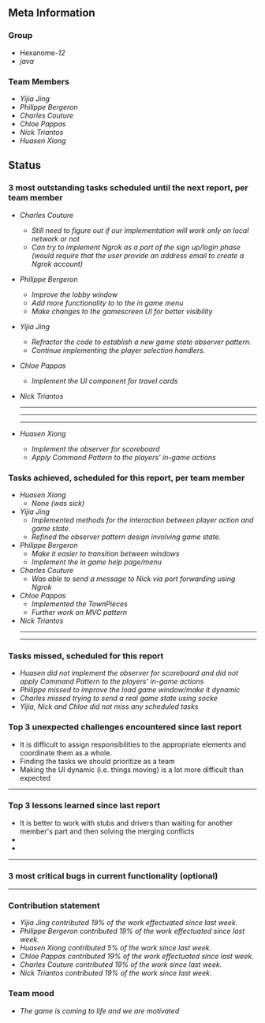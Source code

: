 ## Meta Information

### Group

 * Hexanome-*12*
 * *java*

### Team Members

 * *Yijia Jing*
 * *Philippe Bergeron*
 * *Charles Couture*
 * *Chloe Pappas*
 * *Nick Triantos*
 * *Huasen Xiong*

## Status

### 3 most outstanding tasks scheduled until the next report, per team member

 * *Charles Couture*
   * *Still need to figure out if our implementation will work only on local network or not*
   * *Can try to implement Ngrok as a part of the sign up/login phase (would require that the user provide an address email to create a Ngrok account)*
 * *Philippe Bergeron*
   * *Improve the lobby window*
   * *Add more functionality to to the in game menu*
   * *Make changes to the gamescreen UI for better visibility*
 * *Yijia Jing*
   * *Refractor the code to establish a new game state observer pattern.*
   * *Continue implementing the player selection handlers.*
 * *Chloe Pappas*
   * *Implement the UI component for travel cards*
 * *Nick Triantos*
   * **
    * **
    * **

 * *Huasen Xiong*
   * *Implement the observer for scoreboard*
   * *Apply Command Pattern to the players’ in-game actions*


### Tasks achieved, scheduled for this report, per team member


 * *Huasen Xiong*
   * *None (was sick)*
 * *Yijia Jing*
   * *Implemented methods for the interaction between player action and game state.*
   * *Refined the observer pattern design involving game state.*
 * *Philippe Bergeron*
   * *Make it easier to transition between windows*
   *  *Implement the in game help page/menu*
*  *Charles Couture*
   * *Was able to send a message to Nick via port forwarding using Ngrok*
*  *Chloe Pappas*
   * *Implemented the TownPieces*
   * *Further work on MVC pattern*
*  *Nick Triantos*
   * **
   * **


### Tasks missed, scheduled for this report
 * *Huasen did not implement the observer for scoreboard and did not apply Command Pattern to the players’ in-game actions*
 * *Philippe missed to improve the load game window/make it dynamic*
 * *Charles missed trying to send a real game state using socke*
 * *Yijia, Nick and Chloe did not miss any scheduled tasks*


### Top 3 unexpected challenges encountered since last report

 * It is difficult to assign responsibilities to the appropriate elements and coordinate them as a whole. 
 * Finding the tasks we should prioritize as a team  
 * Making the UI dynamic (i.e. things moving) is a lot more difficult than expected
 * **


### Top 3 lessons learned since last report

 * It is better to work with stubs and drivers than waiting for another member's part and then solving the merging conflicts
 * 
 * 
 * **

### 3 most critical bugs in current functionality (optional)
* **

### Contribution statement

 * *Yijia Jing contributed 19% of the work effectuated since last week.*
 * *Philippe Bergeron contributed 19% of the work effectuated since last week.*
 * *Huasen Xiong contributed 5% of the work since last week.*  
 * *Chloe Pappas contributed 19% of the work effectuated since last week.*
 * *Charles Couture contributed 19% of the work since last week.*
 * *Nick Triantos contributed 19% of the work since last week.*

### Team mood

 * *The game is coming to life and we are motivated*
